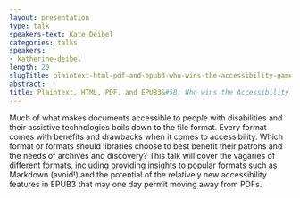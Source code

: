 ```yaml
---
layout: presentation
type: talk
speakers-text: Kate Deibel
categories: talks
speakers:
- katherine-deibel
length: 20
slugTitle: plaintext-html-pdf-and-epub3-who-wins-the-accessibility-games-
abstract:
title: Plaintext, HTML, PDF, and EPUB3&#58; Who wins the Accessibility Games?
---
```

Much of what makes documents accessible to people with disabilities and their assistive technologies boils down to the file format. Every format comes with benefits and drawbacks when it comes to accessibility. Which format or formats should libraries choose to best benefit their patrons and the needs of archives and discovery? This talk will cover the vagaries of different formats, including providing insights to popular formats such as Markdown (avoid!) and the potential of the relatively new accessibility features in EPUB3 that may one day permit moving away from PDFs. 